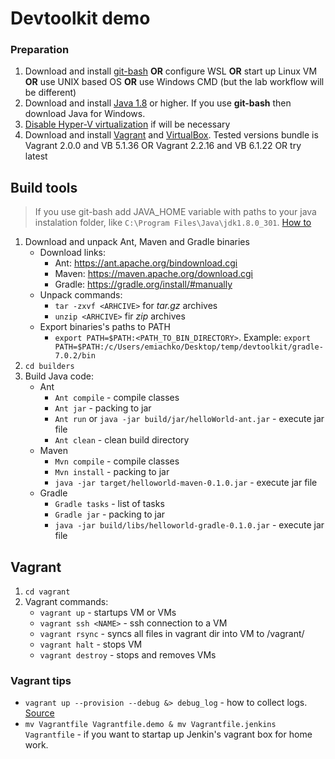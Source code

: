 # Devtoolkit demo
### Preparation
1. Download and install [git-bash](https://gitforwindows.org/) **OR** configure WSL **OR** start up Linux VM **OR** use UNIX based OS **OR** use Windows CMD (but the lab workflow will be different)
2. Download and install [Java 1.8](https://www.oracle.com/java/technologies/javase/javase-jdk8-downloads.html) or higher. If you use **git-bash** then download Java for Windows.
3. [Disable Hyper-V virtualization](https://docs.microsoft.com/en-us/troubleshoot/windows-client/application-management/virtualization-apps-not-work-with-hyper-v) if will be necessary
4. Download and install [Vagrant](https://www.vagrantup.com/downloads) and [VirtualBox](https://www.virtualbox.org/wiki/Downloads). Tested versions bundle is Vagrant 2.0.0 and VB 5.1.36 OR Vagrant 2.2.16 and VB 6.1.22 OR try latest

## Build tools
> If you use git-bash add JAVA_HOME variable with paths to your java instalation folder, like `C:\Program Files\Java\jdk1.8.0_301`. [How to](https://windowsloop.com/add-environment-variable-in-windows-10/)
1. Download and unpack Ant, Maven and Gradle binaries
    - Download links:
        - Ant: https://ant.apache.org/bindownload.cgi
        - Maven: https://maven.apache.org/download.cgi
        - Gradle: https://gradle.org/install/#manually
    - Unpack commands:
        - `tar -zxvf <ARHCIVE>` for *tar.gz* archives
        - `unzip <ARHCIVE>` fir *zip* archives
    - Export binaries's paths to PATH
        - `export PATH=$PATH:<PATH_TO_BIN_DIRECTORY>`. Example: `export PATH=$PATH:/c/Users/emiachko/Desktop/temp/devtoolkit/gradle-7.0.2/bin`
3. `cd builders`
4. Build Java code:
    - Ant
      - `Ant compile` - compile classes 
      - `Ant jar` - packing to jar
      - `Ant run` or `java -jar build/jar/helloWorld-ant.jar` - execute jar file
      - `Ant clean` - clean build directory
    - Maven
      - `Mvn compile` - compile classes
      - `Mvn install` - packing to jar
      - `java -jar target/helloworld-maven-0.1.0.jar` - execute jar file
    - Gradle
      - `Gradle tasks` - list of tasks
      - `Gradle jar` - packing to jar
      - `java -jar build/libs/helloworld-gradle-0.1.0.jar` - execute jar file

## Vagrant
1. `cd vagrant`
2. Vagrant commands:
    - `vagrant up` - startups VM or VMs
    - `vagrant ssh <NAME>` - ssh connection to a VM
    - `vagrant rsync` - syncs all files in vagrant dir into VM to /vagrant/
    - `vagrant halt` - stops VM
    - `vagrant destroy` - stops and removes VMs

### Vagrant tips
- `vagrant up --provision --debug &> debug_log` - how to collect logs. [Source](https://unix.stackexchange.com/questions/244343/where-is-vagrants-log-file)
- `mv Vagrantfile Vagrantfile.demo & mv Vagrantfile.jenkins Vagrantfile` - if you want to startap up Jenkin's vagrant box for home work.
